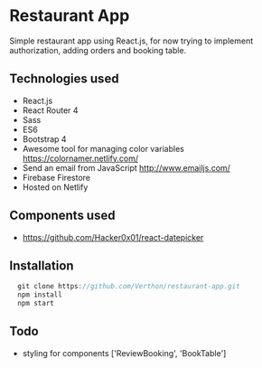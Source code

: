 # Restaurant App

Simple restaurant app using React.js, for now trying to implement authorization, adding orders and booking table.

## Technologies used

- React.js
- React Router 4
- Sass
- ES6
- Bootstrap 4
- Awesome tool for managing color variables https://colornamer.netlify.com/
- Send an email from JavaScript http://www.emailjs.com/
- Firebase Firestore
- Hosted on Netlify

## Components used

- https://github.com/Hacker0x01/react-datepicker

## Installation

```javascript
  git clone https://github.com/Verthon/restaurant-app.git
  npm install
  npm start

```

## Todo

- styling for components ['ReviewBooking', 'BookTable']